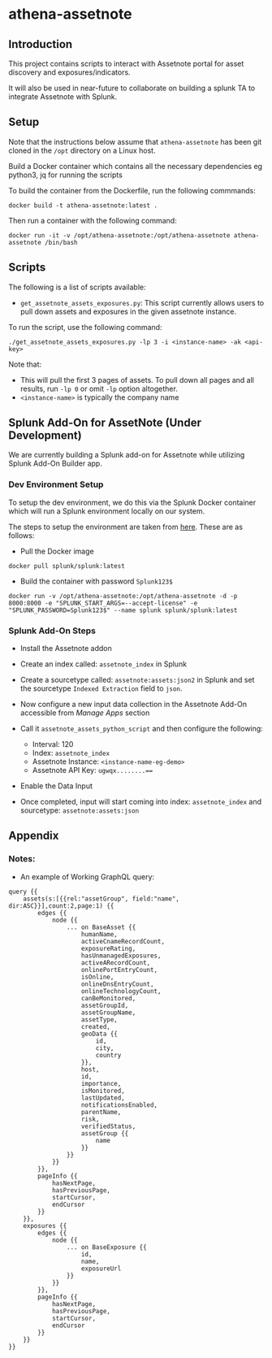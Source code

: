 # athena-assetnote

## Introduction
This project contains scripts to interact with Assetnote portal for asset discovery and exposures/indicators.

It will also be used in near-future to collaborate on building a splunk TA to integrate Assetnote with Splunk.

## Setup

Note that the instructions below assume that `athena-assetnote` has been git cloned in the `/opt` directory on a Linux host.

Build a Docker container which contains all the necessary dependencies eg python3, jq for running the scripts

To build the container from the Dockerfile, run the following commmands:
```
docker build -t athena-assetnote:latest .
```

Then run a container with the following command:
```
docker run -it -v /opt/athena-assetnote:/opt/athena-assetnote athena-assetnote /bin/bash
```

## Scripts
The following is a list of scripts available:

* `get_assetnote_assets_exposures.py`: This script currently allows users to pull down assets and exposures in the given assetnote instance. 

To run the script, use the following command:

```
./get_assetnote_assets_exposures.py -lp 3 -i <instance-name> -ak <api-key> 
```

Note that:
* This will pull the first 3 pages of assets. To pull down all pages and all results, run `-lp 0` or omit `-lp` option altogether.
* `<instance-name>` is typically the company name

## Splunk Add-On for AssetNote (Under Development)
We are currently building a Splunk add-on for Assetnote while utilizing Splunk Add-On Builder app.

### Dev Environment Setup
To setup the dev environment, we do this via the Splunk Docker container which will run a Splunk environment locally on our system.

The steps to setup the environment are taken from [here](https://hub.docker.com/r/splunk/splunk/#Quickstart). These are as follows:

* Pull the Docker image

```
docker pull splunk/splunk:latest
```

* Build the container with password `Splunk123$`

```
docker run -v /opt/athena-assetnote:/opt/athena-assetnote -d -p 8000:8000 -e "SPLUNK_START_ARGS=--accept-license" -e "SPLUNK_PASSWORD=Splunk123$" --name splunk splunk/splunk:latest
```

### Splunk Add-On Steps
* Install the Assetnote addon

* Create an index called: `assetnote_index` in Splunk

* Create a sourcetype called: `assetnote:assets:json2` in Splunk and set the sourcetype `Indexed Extraction` field to `json`.

* Now configure a new input data collection in the Assetnote Add-On accessible from *Manage Apps* section

* Call it `assetnote_assets_python_script` and then configure the following: 
    * Interval: 120
    * Index: `assetnote_index`
    * Assetnote Instance: `<instance-name-eg-demo>`
    * Assetnote API Key: `ugwqx........==`

* Enable the Data Input

* Once completed, input will start coming into index: `assetnote_index` and sourcetype: `assetnote:assets:json`

## Appendix

### Notes:
* An example of Working GraphQL query:

```
query {{
    assets(s:[{{rel:"assetGroup", field:"name", dir:ASC}}],count:2,page:1) {{
        edges {{
            node {{
                ... on BaseAsset {{
                    humanName,
                    activeCnameRecordCount,
                    exposureRating,
                    hasUnmanagedExposures,
                    activeARecordCount,
                    onlinePortEntryCount,
                    isOnline,
                    onlineDnsEntryCount,
                    onlineTechnologyCount,
                    canBeMonitored,
                    assetGroupId,
                    assetGroupName,                                                         
                    assetType,                                                              
                    created,                                                                
                    geoData {{                                                              
                        id,                                                                 
                        city,                                                               
                        country                                                             
                    }},                                                                     
                    host,                                                                   
                    id,                                                                     
                    importance,                                                             
                    isMonitored,                                                            
                    lastUpdated,                                                            
                    notificationsEnabled,                                                   
                    parentName,                                                             
                    risk,                                                                   
                    verifiedStatus,                                                         
                    assetGroup {{
                        name
                    }}                        
                }}                            
            }}                                
        }},                                   
        pageInfo {{                           
            hasNextPage,
            hasPreviousPage,
            startCursor,
            endCursor                         
        }}                                    
    }},                                       
    exposures {{                              
        edges {{                              
            node {{                           
                ... on BaseExposure {{
                    id,
                    name,
                    exposureUrl
                }}                            
            }}                                
        }},                                   
        pageInfo {{                           
            hasNextPage,
            hasPreviousPage,
            startCursor,
            endCursor             
        }}                         
    }}                                    
}}
```
